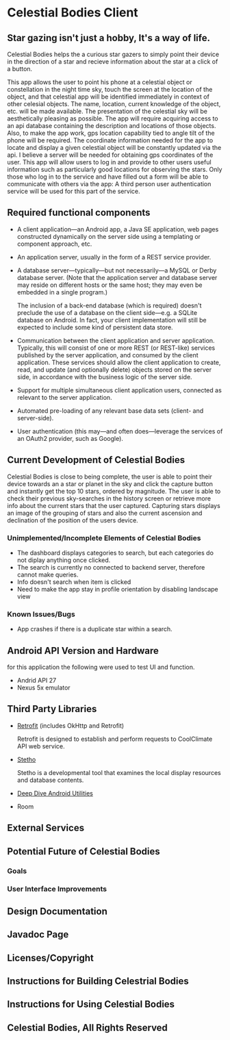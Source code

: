 # Celestial Bodies Client

## Star gazing isn't just a hobby, It's a way of life. 
Celestial Bodies helps the a curious star gazers to simply point their device in the direction of a star and recieve information about the star at a click of a button.

This app allows the user to point his phone at a celestial object or constellation in the night time sky, touch the screen at the location of the object, and that celestial app will be identified immediately in context of other celesial objects. The name, location, current knowledge of the object, etc. will be made available. The presentation of the celestial sky will be aesthetically pleasing as possible. The app will require acquiring access to an api database containing the description and locations of those objects. Also, to make the app work, gps location capability tied to angle tilt of the phone will be required. The coordinate information needed for the app to locate and display a given celestial object will be constantly updated via the api. I believe a server will be needed for obtaining gps coordinates of the user. This app will allow users to log in and provide to other users useful information such as particularly good locations for observing the stars. Only those who log in to the service and have filled out a form will be able to communicate with others via the app: A third person user authentication service will be used for this part of the service.

## Required functional components

* A client application&mdash;an Android app, a Java SE application, web pages constructed dynamically on the server side using a templating or component approach, etc.

* An application server, usually in the form of a REST service provider.

* A database server&mdash;typically&mdash;but not necessarily&mdash;a MySQL or Derby database server. (Note that the application server and database server may reside on different hosts or the same host; they may even be embedded in a single program.)

    The inclusion of a back-end database (which is required) doesn't preclude the use of a database on the client side&mdash;e.g. a SQLite database on Android. In fact, your client implementation will still be expected to include some kind of persistent data store.

* Communication between the client application and server application. Typically, this will consist of one or more REST (or REST-like) services published by the server application, and consumed by the client application. These services should allow the client application to create, read, and update (and optionally delete) objects stored on the server side, in accordance with the business logic of the server side.

* Support for multiple simultaneous client application users, connected as relevant to the server application.

* Automated pre-loading of any relevant base data sets (client- and server-side).

* User authentication (this may&mdash;and often does&mdash;leverage the services of an OAuth2 provider, such as Google).

## Current Development of Celestial Bodies

Celestial Bodies is close to being complete, the user is able to point their device towards an a star or planet in the sky and click the capture button and instantly get the top 10 stars, ordered by magnitude. The user is able to check their previous sky-searches in the history screen or retrieve more info about the current stars that the user captured. Capturing stars displays an image of the grouping of stars and also the current ascension and declination of the position of the users device.

### Unimplemented/Incomplete Elements of Celestial Bodies

+ The dashboard displays categories to search, but each categories do not diplay anything once clicked.
+ The search is currently no connected to backend server, therefore cannot make queries.
+ Info doesn't search when item is clicked
+ Need to make the app stay in profile orientation by disabling landscape view

### Known Issues/Bugs

+ App crashes if there is a duplicate star within a search.

## Android API Version and Hardware

for this application the following were used to test UI and function.
+ Andrid API 27
+ Nexus 5x emulator

## Third Party Libraries

+ [Retrofit](https://square.github.io/retrofit/) (includes OkHttp and Retrofit)

  Retrofit is designed to establish and perform requests to CoolClimate API web service.
  
+ [Stetho](https://github.com/facebook/stetho/blob/master/README.md)

  Stetho is a developmental tool that examines the local display resources and database contents.

+ [Deep Dive Android Utilities](https://github.com/deep-dive-coding-java/android-utilities/blob/master/README.md)

+ Room

## External Services

## Potential Future of Celestial Bodies

### Goals

### User Interface Improvements

## Design Documentation

## Javadoc Page

## Licenses/Copyright

## Instructions for Building Celestrial Bodies

## Instructions for Using Celestial Bodies

## Celestial Bodies, All Rights Reserved
